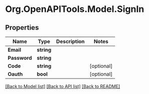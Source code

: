 # Org.OpenAPITools.Model.SignIn
## Properties

Name | Type | Description | Notes
------------ | ------------- | ------------- | -------------
**Email** | **string** |  | 
**Password** | **string** |  | 
**Code** | **string** |  | [optional] 
**Oauth** | **bool** |  | [optional] 

[[Back to Model list]](../README.md#documentation-for-models) [[Back to API list]](../README.md#documentation-for-api-endpoints) [[Back to README]](../README.md)

